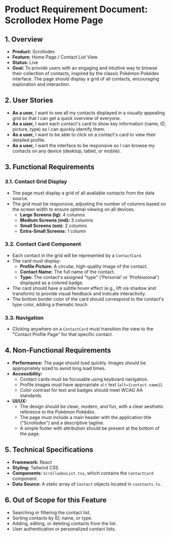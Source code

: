 # Product Requirement Document: Scrollodex Home Page

## 1. Overview

- **Product:** Scrollodex
- **Feature:** Home Page / Contact List View
- **Status:** Live
- **Goal:** To provide users with an engaging and intuitive way to browse their collection of contacts, inspired by the classic Pokémon Pokédex interface. The page should display a grid of all contacts, encouraging exploration and interaction.

## 2. User Stories

- **As a user,** I want to see all my contacts displayed in a visually appealing grid so that I can get a quick overview of everyone.
- **As a user,** I want each contact's card to show key information (name, ID, picture, type) so I can quickly identify them.
- **As a user,** I want to be able to click on a contact's card to view their detailed profile.
- **As a user,** I want the interface to be responsive so I can browse my contacts on any device (desktop, tablet, or mobile).

## 3. Functional Requirements

### 3.1. Contact Grid Display
- The page must display a grid of all available contacts from the data source.
- The grid must be responsive, adjusting the number of columns based on the screen width to ensure optimal viewing on all devices.
  - **Large Screens (lg):** 4 columns
  - **Medium Screens (md):** 3 columns
  - **Small Screens (sm):** 2 columns
  - **Extra-Small Screens:** 1 column

### 3.2. Contact Card Component
- Each contact in the grid will be represented by a `ContactCard`.
- The card must display:
  - **Profile Picture:** A circular, high-quality image of the contact.
  - **Contact Name:** The full name of the contact.
  - **Type:** The contact's assigned "type" ('Personal' or 'Professional') displayed as a colored badge.
- The card should have a subtle hover effect (e.g., lift via shadow and transform) to provide visual feedback and indicate interactivity.
- The bottom border color of the card should correspond to the contact's type color, adding a thematic touch.

### 3.3. Navigation
- Clicking anywhere on a `ContactCard` must transition the view to the "Contact Profile Page" for that specific contact.

## 4. Non-Functional Requirements

- **Performance:** The page should load quickly. Images should be appropriately sized to avoid long load times.
- **Accessibility:**
  - Contact cards must be focusable using keyboard navigation.
  - Profile images must have appropriate `alt` text (`alt={contact.name}`).
  - Color contrast for text and badges should meet WCAG AA standards.
- **UI/UX:**
  - The design should be clean, modern, and fun, with a clear aesthetic reference to the Pokémon Pokédex.
  - The page must include a main header with the application title ("Scrollodex") and a descriptive tagline.
  - A simple footer with attribution should be present at the bottom of the page.

## 5. Technical Specifications

- **Framework:** React
- **Styling:** Tailwind CSS
- **Components:** `ScrollodexList.tsx`, which contains the `ContactCard` component.
- **Data Source:** A static array of `Contact` objects located in `constants.ts`.

## 6. Out of Scope for this Feature

- Searching or filtering the contact list.
- Sorting contacts by ID, name, or type.
- Adding, editing, or deleting contacts from the list.
- User authentication or personalized contact lists.
